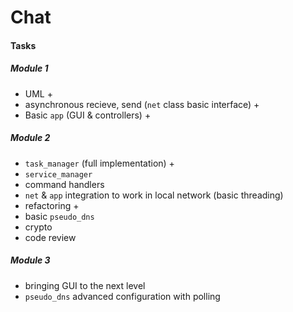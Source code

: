 # Chat
#### Tasks
##### Module 1
- UML +
- asynchronous recieve, send (`net` class basic interface) +
- Basic `app` (GUI & controllers) +

##### Module 2
- `task_manager` (full implementation) +
- `service_manager`
- command handlers
- `net` & `app` integration to work in local network (basic threading)
- refactoring +
- basic `pseudo_dns`
- crypto
- code review

##### Module 3
- bringing GUI to the next level
- `pseudo_dns` advanced configuration with polling
